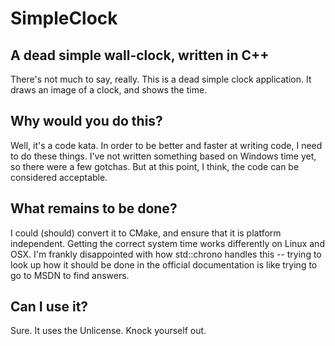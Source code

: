 # SimpleClock
## A dead simple wall-clock, written in C++

There's not much to say, really. This is a dead simple clock application. It draws an image of a clock, and shows the time.

## Why would you do this?

Well, it's a code kata. In order to be better and faster at writing code, I need to do these things. I've not written something based on Windows time yet, so there were a few gotchas. But at this point, I think, the code can be considered acceptable.

## What remains to be done?

I could (should) convert it to CMake, and ensure that it is platform independent. Getting the correct system time works differently on Linux and OSX. I'm frankly disappointed with how std::chrono handles this -- trying to look up how it should be done in the official documentation is like trying to go to MSDN to find answers.

## Can I use it?

Sure. It uses the Unlicense. Knock yourself out.
